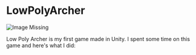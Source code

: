 <div dir="auto">
<h1>LowPolyArcher</h1>
<div>

<img scr="https://i.postimg.cc/gjxfNCDm/Valey-Model.png" alt="Image Missing">
  
  
Low Poly Archer is my first game made in Unity. I spent some time on this game and here's what I did:
